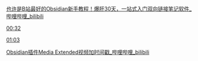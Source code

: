 [也许是B站最好的Obsidian新手教程！爆肝30天，一站式入门双向链接笔记软件_哔哩哔哩_bilibili](https://www.bilibili.com/video/BV18a411r7mt/?spm_id_from=333.788.recommend_more_video.5)


[00:32](https://www.bilibili.com/video/BV18a411r7mt/?spm_id_from=333.788.recommend_more_video.5#t=32.438053)

[01:03](https://www.bilibili.com/video/BV18a411r7mt/?spm_id_from=333.788.recommend_more_video.5#t=63.850006)


[Obsidian插件Media Extended视频加时间戳_哔哩哔哩_bilibili](https://www.bilibili.com/video/BV1UY411b7E3)